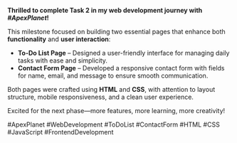 **Thrilled to complete Task 2 in my web development journey with *#ApexPlanet*!**

This milestone focused on building two essential pages that enhance both **functionality** and **user interaction**:

* **To-Do List Page** – Designed a user-friendly interface for managing daily tasks with ease and simplicity.
* **Contact Form Page** – Developed a responsive contact form with fields for name, email, and message to ensure smooth communication.

Both pages were crafted using **HTML** and **CSS**, with attention to layout structure, mobile responsiveness, and a clean user experience.

Excited for the next phase—more features, more learning, more creativity!

#ApexPlanet #WebDevelopment
#ToDoList #ContactForm
#HTML #CSS #JavaScript #FrontendDevelopment